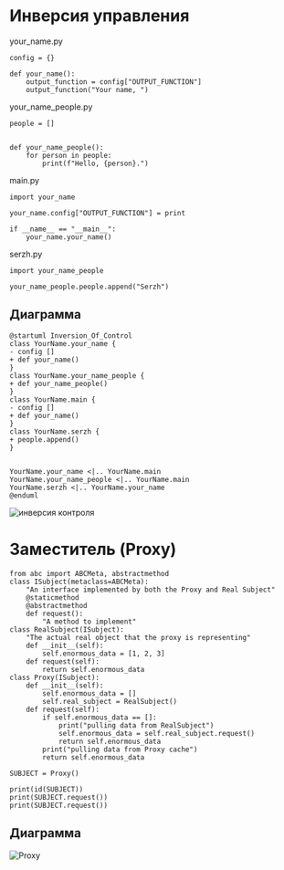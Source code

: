 # Инверсия управления

your_name.py
```
config = {}

def your_name():
    output_function = config["OUTPUT_FUNCTION"]
    output_function("Your name, ")
```

your_name_people.py
```
people = []


def your_name_people():
    for person in people:
        print(f"Hello, {person}.")
```

main.py
```
import your_name

your_name.config["OUTPUT_FUNCTION"] = print

if __name__ == "__main__":
    your_name.your_name()
```

serzh.py
```
import your_name_people

your_name_people.people.append("Serzh")
```

## Диаграмма

```
@startuml Inversion_Of_Control
class YourName.your_name {
- config []
+ def your_name()
}
class YourName.your_name_people {
+ def your_name_people()
}
class YourName.main {
- config []
+ def your_name()
}
class YourName.serzh {
+ people.append()
}


YourName.your_name <|.. YourName.main
YourName.your_name_people <|.. YourName.main
YourName.serzh <|.. YourName.your_name
@enduml
```

![инверсия контроля](https://github.com/Smipos/TMP/blob/main/practices/practice_6/screens/Inversion_Of_Control.png)


# Заместитель (Proxy)

```
from abc import ABCMeta, abstractmethod
class ISubject(metaclass=ABCMeta):
    "An interface implemented by both the Proxy and Real Subject"
    @staticmethod
    @abstractmethod
    def request():
        "A method to implement"
class RealSubject(ISubject):
    "The actual real object that the proxy is representing"
    def __init__(self):
        self.enormous_data = [1, 2, 3]
    def request(self):
        return self.enormous_data
class Proxy(ISubject):
    def __init__(self):
        self.enormous_data = []
        self.real_subject = RealSubject()
    def request(self):
        if self.enormous_data == []:
            print("pulling data from RealSubject")
            self.enormous_data = self.real_subject.request()
            return self.enormous_data
        print("pulling data from Proxy cache")
        return self.enormous_data
    
SUBJECT = Proxy()

print(id(SUBJECT))
print(SUBJECT.request())
print(SUBJECT.request())
```

## Диаграмма
![Proxy](https://github.com/Smipos/TMP/blob/main/practices/practice_6/screens/proxy.png)
